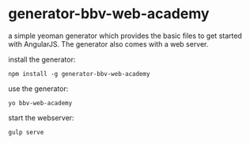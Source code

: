 # generator-bbv-web-academy
a simple yeoman generator which provides the basic files to get started with AngularJS. The generator also comes with a web server.

install the generator:
```
npm install -g generator-bbv-web-academy
```

use the generator:
```
yo bbv-web-academy
```

start the webserver:
```
gulp serve
```
